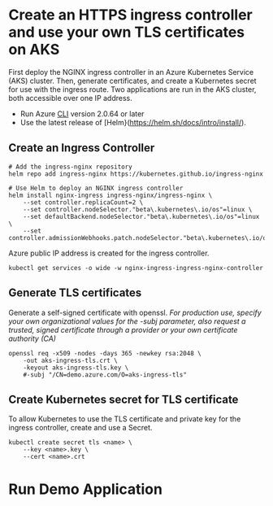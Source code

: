 # Create an HTTPS ingress controller and use your own TLS certificates on AKS
First deploy the NGINX ingress controller in an Azure Kubernetes Service (AKS) cluster.
Then, generate certificates, and create a Kubernetes secret for use with the ingress route. 
Two applications are run in the AKS cluster, both accessible over one IP address.
* Run Azure [CLI](https://docs.microsoft.com/en-us/cli/azure/install-azure-cli) version 2.0.64 or later
* Use the latest release of [Helm}(https://helm.sh/docs/intro/install/).

## Create an Ingress Controller

```
# Add the ingress-nginx repository
helm repo add ingress-nginx https://kubernetes.github.io/ingress-nginx

# Use Helm to deploy an NGINX ingress controller
helm install nginx-ingress ingress-nginx/ingress-nginx \
    --set controller.replicaCount=2 \
    --set controller.nodeSelector."beta\.kubernetes\.io/os"=linux \
    --set defaultBackend.nodeSelector."beta\.kubernetes\.io/os"=linux \
    --set controller.admissionWebhooks.patch.nodeSelector."beta\.kubernetes\.io/os"=linux
```
Azure public IP address is created for the ingress controller.
```
kubectl get services -o wide -w nginx-ingress-ingress-nginx-controller

```
## Generate TLS certificates
Generate a self-signed certificate with openssl.
*For production use, specify your own organizational values for the -subj parameter,
also request a trusted, signed certificate through a provider or your own certificate authority (CA)*
```
openssl req -x509 -nodes -days 365 -newkey rsa:2048 \
    -out aks-ingress-tls.crt \
    -keyout aks-ingress-tls.key \
    #-subj "/CN=demo.azure.com/O=aks-ingress-tls"
```
## Create Kubernetes secret for TLS certificate
To allow Kubernetes to use the TLS certificate and private key for the ingress controller, create and use a Secret.
```
kubectl create secret tls <name> \
    --key <name>.key \
    --cert <name>.crt
 ```
# Run Demo Application
